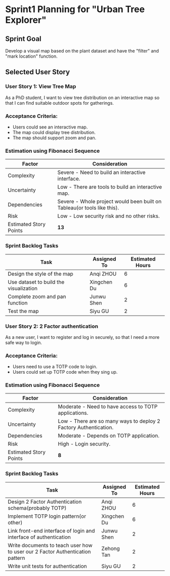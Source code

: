 # Sprint1 Planning for "Urban Tree Explorer"

## Sprint Goal
Develop a visual map based on the plant dataset and have the "filter" and "mark location" function.

## Selected User Story
### User Story 1: View Tree Map

As a PhD student, I want to view tree distribution on an interactive map so that I can find suitable outdoor spots for gatherings.

### Acceptance Criteria:
- Users could see an interactive map.
- The map could display tree distribution.
- The map should support zoom and pan.

### Estimation using Fibonacci Sequence
| Factor              | Consideration |
|---------------------|--------------|
| Complexity         | Severe - Need to build an interactive interface. |
| Uncertainty        | Low - There are tools to build an interactive map. |
| Dependencies      | Severe - Whole project would been built on Tableau(or tools like this). |
| Risk              | Low - Low security risk and no other risks. |
| Estimated Story Points | **13** |

### Sprint Backlog Tasks
| Task | Assigned To | Estimated Hours |
|------|------------|----------------|
| Design the style of the map | Anqi ZHOU | 6 |
| Use dataset to build the visualization | Xingchen Du | 6 |
| Complete zoom and pan function | Junwu Shen | 2 |
| Test the map | Siyu GU | 2 |

### User Story 2: 2 Factor authentication

As a new user, I want to register and log in securely, so that I need a more safe way to login.

### Acceptance Criteria:
- Users need to use a TOTP code to login.
- Users could set up TOTP code when they sing up.

### Estimation using Fibonacci Sequence
| Factor              | Consideration |
|---------------------|--------------|
| Complexity         | Moderate - Need to have access to TOTP applications. |
| Uncertainty        | Low - There are so many ways to deploy 2 Factory Authentication. |
| Dependencies      | Moderate - Depends on TOTP application. |
| Risk              | High - Login security. |
| Estimated Story Points | **8** |

### Sprint Backlog Tasks
| Task | Assigned To | Estimated Hours |
|------|------------|----------------|
| Design 2 Factor Authentication schema(probably TOTP) | Anqi ZHOU | 6 |
| Implement TOTP login pattern(or other) | Xingchen Du | 6 |
| Link front-end interface of login and interface of authentication | Junwu Shen | 2 |
| Write documents to teach user how to user our 2 Factor Authentication pattern | Zehong Tan | 2 |
| Write unit tests for authentication | Siyu GU | 2 |


